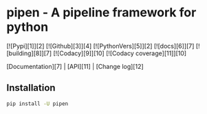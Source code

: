 # pipen - A pipeline framework for python

[![Pypi][1]][2] [![Github][3]][4] [![PythonVers][5]][2] [![docs][6]][7] [![building][8]][7] [![Codacy][9]][10] [![Codacy coverage][11]][10]

[Documentation][7] | [API][11] | [Change log][12]

## Installation
```bash
pip install -U pipen
```


